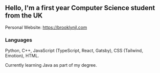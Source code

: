 ## Hello, I'm a first year Computer Science student from the UK
Personal Website: https://brooklynjl.com

### Languages
Python, C++, JavaScript (TypeScript, React, Gatsby), CSS (Tailwind, Emotion), HTML.

Currently learning Java as part of my degree.

